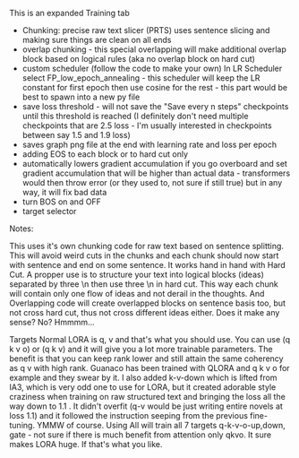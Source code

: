 This is an expanded Training tab


- Chunking: precise raw text slicer (PRTS) uses sentence slicing and making sure things are clean on all ends
- overlap chunking - this special overlapping will make additional overlap block based on logical rules (aka no overlap block on hard cut)
- custom scheduler (follow the code to make your own) In LR Scheduler select FP_low_epoch_annealing - this scheduler will keep the LR constant for first epoch then use cosine for the rest - this part would be best to spawn into a new py file
- save loss threshold - will not save the "Save every n steps" checkpoints until this threshold is reached (I definitely don't need multiple checkpoints that are 2.5 loss - I'm usually interested in checkpoints between say 1.5 and 1.9 loss)
- saves graph png file at the end with learning rate and loss per epoch
- adding EOS to each block or to hard cut only
- automatically lowers gradient accumulation if you go overboard and set gradient accumulation that will be higher than actual data - transformers would then throw error (or they used to, not sure if still true) but in any way, it will fix bad data
- turn BOS on and OFF
- target selector

Notes:

This uses it's own chunking code for raw text based on sentence splitting. This will avoid weird cuts in the chunks and each chunk should now start with sentence and end on some sentence. It works hand in hand with Hard Cut.
A propper use is to structure your text into logical blocks (ideas) separated by three \n then use three \n in hard cut.
This way each chunk will contain only one flow of ideas and not derail in the thoughts. 
And Overlapping code will create overlapped blocks on sentence basis too, but not cross hard cut, thus not cross different ideas either. 
Does it make any sense? No? Hmmmm...

Targets
Normal LORA is q, v and that's what you should use.
You can use (q k v o) or (q k v) and it will give you a lot more trainable parameters. The benefit is that you can keep rank lower and still attain the same coherency as q v with high rank. Guanaco has been trained with QLORA and q k v o for example and they swear by it.
I also added k-v-down which is lifted from IA3, which is very odd one to use for LORA, but it created adorable style craziness when training on raw structured text and bringing the loss all the way down to 1.1 . It didn't overfit (q-v would be just writing entire novels at loss 1.1) and it followed the instruction seeping from the previous fine-tuning. YMMW of course.
Using All will train all 7 targets q-k-v-o-up,down, gate - not sure if there is much benefit from attention only qkvo. It sure makes LORA huge. If that's what you like.
